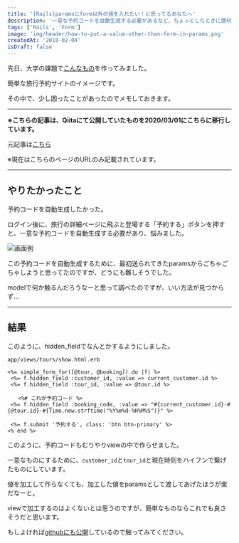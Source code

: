 ```yaml
---
title: '[Rails]paramsにform以外の値を入れたい！と思ってるあなたへ'
description: '一意な予約コードを自動生成する必要があるなど、ちょっとしたときに便利ですね'
tags: ['Rails', 'Form']
image: 'img/header/how-to-put-a-value-other-than-form-in-params.png'
createdAt: '2018-02-04'
isDraft: false
---
```


先日、大学の課題で[こんなもの](https://arcane-hamlet-34891.herokuapp.com/)を作ってみました。

簡単な旅行予約サイトのイメージです。

その中で、少し困ったことがあったのでメモしておきます。

--------

**※こちらの記事は、Qiitaにて公開していたものを2020/03/01にこちらに移行しています。**

元記事は[こちら](https://qiita.com/dach1_ken/items/2300004efb4afe638303)

※現在はこちらのページのURLのみ記載されています。

--------

## やりたかったこと

予約コードを自動生成したかった。

ログイン後に、旅行の詳細ページに飛ぶと登場する「予約する」ボタンを押すと、一意な予約コードを自動生成する必要があり、悩みました。

![画面例](img/how-to-put-a-value-other-than-form-in-params/1.png)

この予約コードを自動生成するために、最初送られてきたparamsからごちゃごちゃしようと思ってたのですが、どうにも難しそうでした。

modelで何か触るんだろうなーと思って調べたのですが、いい方法が見つからず…

------

## 結果

このように、hidden_fieldでなんとかするようにしました。

```erb
app/views/tours/show.html.erb

<%= simple_form_for([@tour, @booking]) do |f| %>
 <%= f.hidden_field :customer_id, :value => current_customer.id %>
 <%= f.hidden_field :tour_id, :value => @tour.id %>

　　<%# これが予約コード %>
 <%= f.hidden_field :booking_code, :value => "#{current_customer.id}-#{@tour.id}-#{Time.new.strftime("%Y%m%d-%H%M%S")}" %>

 <%= f.submit '予約する', class: 'btn btn-primary' %>
<% end %>
```

このように、予約コードもむりやりviewの中で作らせました。

一意なものにするために、`customer_id`と`tour_id`と現在時刻をハイフンで繋げたものにしています。

値を加工して作らなくても、加工した値をparamsとして渡してあげたほうが楽だなーと。

viewで加工するのはよくないとは思うのですが、簡単なものならこれでも良さそうだと思います。

もしよければ[githubにも公開](https://github.com/kenjiadachi/advanced_software_theory)しているので触ってみてください。
